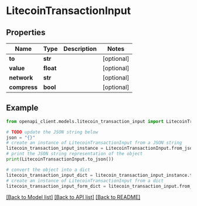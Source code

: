 # LitecoinTransactionInput


## Properties

Name | Type | Description | Notes
------------ | ------------- | ------------- | -------------
**to** | **str** |  | [optional] 
**value** | **float** |  | [optional] 
**network** | **str** |  | [optional] 
**compress** | **bool** |  | [optional] 

## Example

```python
from openapi_client.models.litecoin_transaction_input import LitecoinTransactionInput

# TODO update the JSON string below
json = "{}"
# create an instance of LitecoinTransactionInput from a JSON string
litecoin_transaction_input_instance = LitecoinTransactionInput.from_json(json)
# print the JSON string representation of the object
print(LitecoinTransactionInput.to_json())

# convert the object into a dict
litecoin_transaction_input_dict = litecoin_transaction_input_instance.to_dict()
# create an instance of LitecoinTransactionInput from a dict
litecoin_transaction_input_form_dict = litecoin_transaction_input.from_dict(litecoin_transaction_input_dict)
```
[[Back to Model list]](../README.md#documentation-for-models) [[Back to API list]](../README.md#documentation-for-api-endpoints) [[Back to README]](../README.md)


